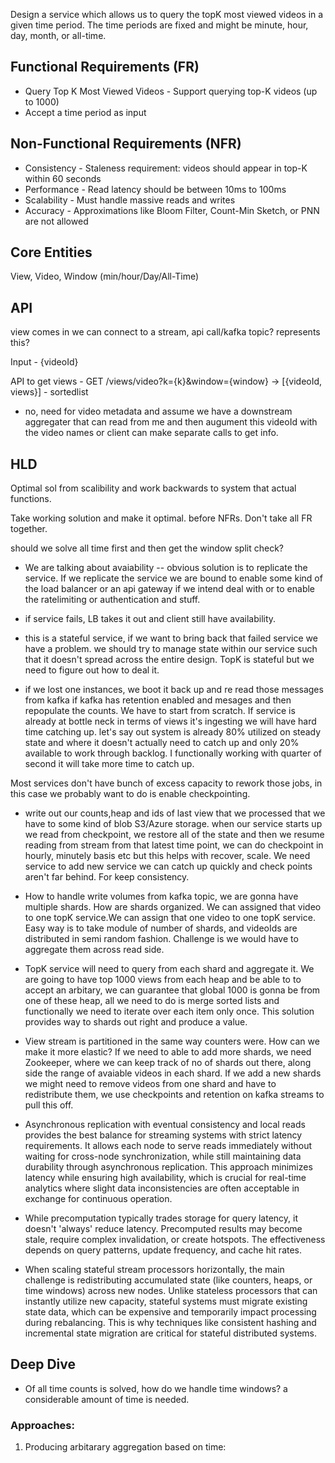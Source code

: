 Design a service which allows us to query the topK most viewed videos in a given time period. The time periods are fixed and might be minute, hour, day, month, or all-time.

<p> </p>

## Functional Requirements (FR)

- Query Top K Most Viewed Videos - Support querying top-K videos (up to 1000)
- Accept a time period as input

## Non-Functional Requirements (NFR)

- Consistency - Staleness requirement: videos should appear in top-K within 60 seconds
- Performance - Read latency should be between 10ms to 100ms
- Scalability - Must handle massive reads and writes
- Accuracy - Approximations like Bloom Filter, Count-Min Sketch, or PNN are not allowed

## Core Entities

View, Video, Window (min/hour/Day/All-Time)

## API

view comes in we can connect to a stream, api call/kafka topic? represents this?

Input - {videoId}

API to get views - GET /views/video?k={k}&window={window} -> [{videoId, views}] - sortedlist

- no, need for video metadata and assume we have a downstream aggregater that can read from me and then augument this videoId with the video names or client can make separate calls to get info.

## HLD

Optimal sol from scalibility and work backwards to system that actual functions.

Take working solution and make it optimal. before NFRs. Don't take all FR together.

should we solve all time first and then get the window split check?

- We are talking about avaiability -- obvious solution is to replicate the service. If we replicate the service we are bound to enable some kind of the load balancer or an api gateway if we intend deal with or to enable the ratelimiting or authentication and stuff.

- if service fails, LB takes it out and client still have availability.
- this is a stateful service, if we want to bring back that failed service we have a problem. we should try to manage state within our service such that it doesn't spread across the entire design. TopK is stateful but we need to figure out how to deal it.

- if we lost one instances, we boot it back up and re read those messages from kafka if kafka has retention enabled and mesages and then repopulate the counts. We have to start from scratch. If service is already at bottle neck in terms of views it's ingesting we will have hard time catching up. let's say out system is already 80% utilized on steady state and where it doesn't actually need to catch up and only 20% available to work through backlog. I functionally working with quarter of second it will take more time to catch up.

Most services don't have bunch of excess capacity to rework those jobs, in this case we probably want to do is enable checkpointing.

- write out our counts,heap and ids of last view that we processed that we have to some kind of blob S3/Azure storage. when our service starts up we read from checkpoint, we restore all of the state and then we resume reading from stream from that latest time point, we can do checkpoint in hourly, minutely basis etc but this helps with recover, scale. We need service to add new service we can catch up quickly and check points aren't far behind. For keep consistency.

- How to handle write volumes from kafka topic, we are gonna have multiple shards. How are shards organized. We can assigned that video to one topK service.We can assign that one video to one topK service. Easy way is to take module of number of shards, and videoIds are distributed in semi random fashion. Challenge is we would have to aggregate them across read side.

- TopK service will need to query from each shard and aggregate it. We are going to have top 1000 views from each heap and be able to to accept an arbitary, we can guarantee that global 1000 is gonna be from one of these heap, all we need to do is merge sorted lists and functionally we need to iterate over each item only once. This solution provides way to shards out right and produce a value.

- View stream is partitioned in the same way counters were. How can we make it more elastic? If we need to able to add more shards, we need Zookeeper, where we can keep track of no of shards out there, along side the range of avaiable videos in each shard. If we add a new shards we might need to remove videos from one shard and have to redistribute them, we use checkpoints and retention on kafka streams to pull this off.

- Asynchronous replication with eventual consistency and local reads provides the best balance for streaming systems with strict latency requirements. It allows each node to serve reads immediately without waiting for cross-node synchronization, while still maintaining data durability through asynchronous replication. This approach minimizes latency while ensuring high availability, which is crucial for real-time analytics where slight data inconsistencies are often acceptable in exchange for continuous operation.

- While precomputation typically trades storage for query latency, it doesn't 'always' reduce latency. Precomputed results may become stale, require complex invalidation, or create hotspots. The effectiveness depends on query patterns, update frequency, and cache hit rates.

- When scaling stateful stream processors horizontally, the main challenge is redistributing accumulated state (like counters, heaps, or time windows) across new nodes. Unlike stateless processors that can instantly utilize new capacity, stateful systems must migrate existing state data, which can be expensive and temporarily impact processing during rebalancing. This is why techniques like consistent hashing and incremental state migration are critical for stateful distributed systems.

## Deep Dive

- Of all time counts is solved, how do we handle time windows? a considerable amount of time is needed.

### Approaches:

1. Producing arbitarary aggregation based on time:
